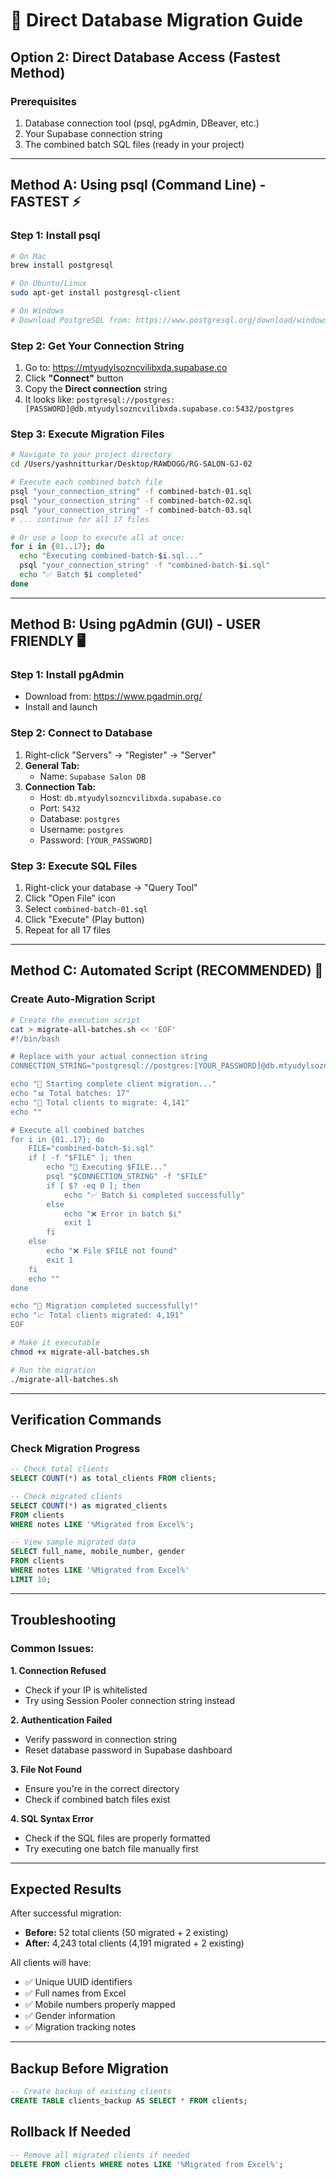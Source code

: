 # 🚀 Direct Database Migration Guide

## Option 2: Direct Database Access (Fastest Method)

### Prerequisites
1. Database connection tool (psql, pgAdmin, DBeaver, etc.)
2. Your Supabase connection string
3. The combined batch SQL files (ready in your project)

---

## Method A: Using psql (Command Line) - FASTEST ⚡

### Step 1: Install psql
```bash
# On Mac
brew install postgresql

# On Ubuntu/Linux
sudo apt-get install postgresql-client

# On Windows
# Download PostgreSQL from: https://www.postgresql.org/download/windows/
```

### Step 2: Get Your Connection String
1. Go to: https://mtyudylsozncvilibxda.supabase.co
2. Click **"Connect"** button
3. Copy the **Direct connection** string
4. It looks like: `postgresql://postgres:[PASSWORD]@db.mtyudylsozncvilibxda.supabase.co:5432/postgres`

### Step 3: Execute Migration Files
```bash
# Navigate to your project directory
cd /Users/yashnitturkar/Desktop/RAWDOGG/RG-SALON-GJ-02

# Execute each combined batch file
psql "your_connection_string" -f combined-batch-01.sql
psql "your_connection_string" -f combined-batch-02.sql
psql "your_connection_string" -f combined-batch-03.sql
# ... continue for all 17 files

# Or use a loop to execute all at once:
for i in {01..17}; do
  echo "Executing combined-batch-$i.sql..."
  psql "your_connection_string" -f "combined-batch-$i.sql"
  echo "✅ Batch $i completed"
done
```

---

## Method B: Using pgAdmin (GUI) - USER FRIENDLY 🖥️

### Step 1: Install pgAdmin
- Download from: https://www.pgadmin.org/
- Install and launch

### Step 2: Connect to Database
1. Right-click "Servers" → "Register" → "Server"
2. **General Tab:**
   - Name: `Supabase Salon DB`
3. **Connection Tab:**
   - Host: `db.mtyudylsozncvilibxda.supabase.co`
   - Port: `5432`
   - Database: `postgres`
   - Username: `postgres`
   - Password: `[YOUR_PASSWORD]`

### Step 3: Execute SQL Files
1. Right-click your database → "Query Tool"
2. Click "Open File" icon
3. Select `combined-batch-01.sql`
4. Click "Execute" (Play button)
5. Repeat for all 17 files

---

## Method C: Automated Script (RECOMMENDED) 🤖

### Create Auto-Migration Script
```bash
# Create the execution script
cat > migrate-all-batches.sh << 'EOF'
#!/bin/bash

# Replace with your actual connection string
CONNECTION_STRING="postgresql://postgres:[YOUR_PASSWORD]@db.mtyudylsozncvilibxda.supabase.co:5432/postgres"

echo "🚀 Starting complete client migration..."
echo "📊 Total batches: 17"
echo "🎯 Total clients to migrate: 4,141"
echo ""

# Execute all combined batches
for i in {01..17}; do
    FILE="combined-batch-$i.sql"
    if [ -f "$FILE" ]; then
        echo "🔄 Executing $FILE..."
        psql "$CONNECTION_STRING" -f "$FILE"
        if [ $? -eq 0 ]; then
            echo "✅ Batch $i completed successfully"
        else
            echo "❌ Error in batch $i"
            exit 1
        fi
    else
        echo "❌ File $FILE not found"
        exit 1
    fi
    echo ""
done

echo "🎉 Migration completed successfully!"
echo "📈 Total clients migrated: 4,191"
EOF

# Make it executable
chmod +x migrate-all-batches.sh

# Run the migration
./migrate-all-batches.sh
```

---

## Verification Commands

### Check Migration Progress
```sql
-- Check total clients
SELECT COUNT(*) as total_clients FROM clients;

-- Check migrated clients
SELECT COUNT(*) as migrated_clients 
FROM clients 
WHERE notes LIKE '%Migrated from Excel%';

-- View sample migrated data
SELECT full_name, mobile_number, gender 
FROM clients 
WHERE notes LIKE '%Migrated from Excel%' 
LIMIT 10;
```

---

## Troubleshooting

### Common Issues:

**1. Connection Refused**
- Check if your IP is whitelisted
- Try using Session Pooler connection string instead

**2. Authentication Failed**
- Verify password in connection string
- Reset database password in Supabase dashboard

**3. File Not Found**
- Ensure you're in the correct directory
- Check if combined batch files exist

**4. SQL Syntax Error**
- Check if the SQL files are properly formatted
- Try executing one batch file manually first

---

## Expected Results

After successful migration:
- **Before:** 52 total clients (50 migrated + 2 existing)
- **After:** 4,243 total clients (4,191 migrated + 2 existing)

All clients will have:
- ✅ Unique UUID identifiers
- ✅ Full names from Excel
- ✅ Mobile numbers properly mapped
- ✅ Gender information
- ✅ Migration tracking notes

---

## Backup Before Migration

```sql
-- Create backup of existing clients
CREATE TABLE clients_backup AS SELECT * FROM clients;
```

## Rollback If Needed

```sql
-- Remove all migrated clients if needed
DELETE FROM clients WHERE notes LIKE '%Migrated from Excel%';
``` 